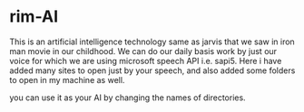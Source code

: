 # rim-AI
This is an artificial intelligence technology same as jarvis that we saw in iron man movie in our childhood. 
We can do our daily basis work by just our voice for which we are using microsoft speech API i.e. sapi5.
Here i have added many sites to open just by your speech, and also added some folders to open in my machine as well.

you can use it as your AI by changing the names of directories.

